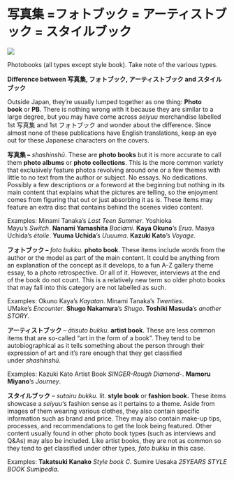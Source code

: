 # 写真集 =フォトブック = アーティストブック = スタイルブック

![](https://lh3.googleusercontent.com/NzapGs9UDlFUv2yN7xtLcou9KMLYovznl1wdVnTN0NI9KNT2Gxf7FvezzzBMuue7SHvw8HKCavYyfZ0vEd6zemJ1aXJVT3K0feEFn4RBVZlGUYBlcVt_4Jwz_AmcaYEsMAmWZhgb)

Photobooks (all types except style book). Take note of the various types.

**Difference between 写真集, フォトブック, アーティストブック and スタイルブック**

Outside Japan, they’re usually lumped together as one thing: **Photo book** or **PB**. There is nothing wrong with it because they are similar to a large degree, but you may have come across _seiyuu_ merchandise labelled 1st 写真集 and 1st フォトブック and wonder about the difference. Since almost none of these publications have English translations, keep an eye out for these Japanese characters on the covers.

**写真集 –** _shashinshū_. These are **photo books** but it is more accurate to call them **photo albums** or **photo collections**. This is the more common variety that exclusively feature photos revolving around one or a few themes with little to no text from the author or subject. No essays. No dedications. Possibly a few descriptions or a foreword at the beginning but nothing in its main content that explains what the pictures are telling, so the enjoyment comes from figuring that out or just absorbing it as is. These items may feature an extra disc that contains behind the scenes video content.

Examples: Minami Tanaka’s _Last Teen Summer_. Yoshioka Mayu’s _Switch_. **Nanami Yamashita** _Baciami_. **Kaya Okuno**’s _Erua_. Maaya Uchida’s _étoile_. **Yuuma Uchida**’s _Uuuuma_. **Kazuki Kato**’s _Voyage_.

**フォトブック –** _foto bukku._ **photo book**. These items include words from the author or the model as part of the main content. It could be anything from an explanation of the concept as it develops, to a fun A-Z gallery theme essay, to a photo retrospective. Or all of it. However, interviews at the end of the book do not count. This is a relatively new term so older photo books that may fall into this category are not labelled as such. 

Examples: Okuno Kaya’s _Kayatan_. Minami Tanaka’s _Twenties_. UMake’s _Encounter_. **Shugo Nakamura**’s _Shugo_. **Toshiki Masuda**’s _another STORY_.

**アーティストブック** – _ātisuto bukku_. **artist book**. These are less common items that are so-called “art in the form of a book”. They tend to be autobiographical as it tells something about the person through their expression of art and it’s rare enough that they get classified under _shashinshū_.

Examples: Kazuki Kato Artist Book _SINGER-Rough Diamond-_. **Mamoru Miyano**’s _Journey_.

**スタイルブック** – _sutairu bukku_. lit. **style book** or **fashion book.** These items showcase a _seiyuu_‘s fashion sense as it pertains to a theme. Aside from images of them wearing various clothes, they also contain specific information such as brand and price. They may also contain make-up tips, processes, and recommendations to get the look being featured. Other content usually found in other photo book types (such as interviews and Q&As) may also be included. Like artist books, they are not as common so they tend to get classified under other types, _foto bukku_ in this case.  
  
Examples: **Takatsuki Kanako** _Style book C._ Sumire Uesaka _25YEARS STYLE BOOK Sumipedia_.
